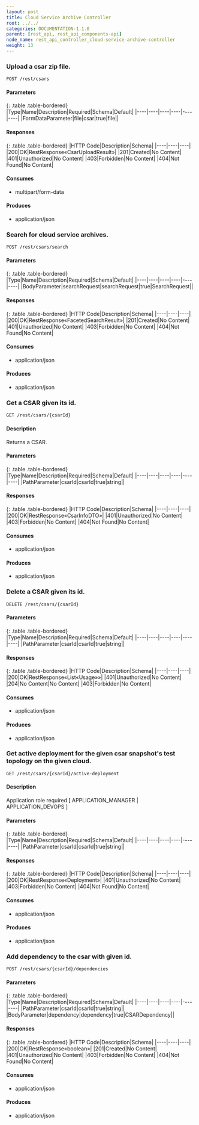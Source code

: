 ```yaml
---
layout: post
title: Cloud Service Archive Controller
root: ../../
categories: DOCUMENTATION-1.1.0
parent: [rest_api, rest_api_components-api]
node_name: rest_api_controller_cloud-service-archive-controller
weight: 13
---
```


### Upload a csar zip file.
```
POST /rest/csars
```

#### Parameters

{: .table .table-bordered}
|Type|Name|Description|Required|Schema|Default|
|----|----|----|----|----|----|
|FormDataParameter|file|csar|true|file||


#### Responses

{: .table .table-bordered}
|HTTP Code|Description|Schema|
|----|----|----|
|200|OK|RestResponse«CsarUploadResult»|
|201|Created|No Content|
|401|Unauthorized|No Content|
|403|Forbidden|No Content|
|404|Not Found|No Content|


#### Consumes

* multipart/form-data

#### Produces

* application/json

### Search for cloud service archives.
```
POST /rest/csars/search
```

#### Parameters

{: .table .table-bordered}
|Type|Name|Description|Required|Schema|Default|
|----|----|----|----|----|----|
|BodyParameter|searchRequest|searchRequest|true|SearchRequest||


#### Responses

{: .table .table-bordered}
|HTTP Code|Description|Schema|
|----|----|----|
|200|OK|RestResponse«FacetedSearchResult»|
|201|Created|No Content|
|401|Unauthorized|No Content|
|403|Forbidden|No Content|
|404|Not Found|No Content|


#### Consumes

* application/json

#### Produces

* application/json

### Get a CSAR given its id.
```
GET /rest/csars/{csarId}
```

#### Description

Returns a CSAR.

#### Parameters

{: .table .table-bordered}
|Type|Name|Description|Required|Schema|Default|
|----|----|----|----|----|----|
|PathParameter|csarId|csarId|true|string||


#### Responses

{: .table .table-bordered}
|HTTP Code|Description|Schema|
|----|----|----|
|200|OK|RestResponse«CsarInfoDTO»|
|401|Unauthorized|No Content|
|403|Forbidden|No Content|
|404|Not Found|No Content|


#### Consumes

* application/json

#### Produces

* application/json

### Delete a CSAR given its id.
```
DELETE /rest/csars/{csarId}
```

#### Parameters

{: .table .table-bordered}
|Type|Name|Description|Required|Schema|Default|
|----|----|----|----|----|----|
|PathParameter|csarId|csarId|true|string||


#### Responses

{: .table .table-bordered}
|HTTP Code|Description|Schema|
|----|----|----|
|200|OK|RestResponse«List«Usage»»|
|401|Unauthorized|No Content|
|204|No Content|No Content|
|403|Forbidden|No Content|


#### Consumes

* application/json

#### Produces

* application/json

### Get active deployment for the given csar snapshot's test topology on the given cloud.
```
GET /rest/csars/{csarId}/active-deployment
```

#### Description

Application role required [ APPLICATION_MANAGER | APPLICATION_DEVOPS ]

#### Parameters

{: .table .table-bordered}
|Type|Name|Description|Required|Schema|Default|
|----|----|----|----|----|----|
|PathParameter|csarId|csarId|true|string||


#### Responses

{: .table .table-bordered}
|HTTP Code|Description|Schema|
|----|----|----|
|200|OK|RestResponse«Deployment»|
|401|Unauthorized|No Content|
|403|Forbidden|No Content|
|404|Not Found|No Content|


#### Consumes

* application/json

#### Produces

* application/json

### Add dependency to the csar with given id.
```
POST /rest/csars/{csarId}/dependencies
```

#### Parameters

{: .table .table-bordered}
|Type|Name|Description|Required|Schema|Default|
|----|----|----|----|----|----|
|PathParameter|csarId|csarId|true|string||
|BodyParameter|dependency|dependency|true|CSARDependency||


#### Responses

{: .table .table-bordered}
|HTTP Code|Description|Schema|
|----|----|----|
|200|OK|RestResponse«boolean»|
|201|Created|No Content|
|401|Unauthorized|No Content|
|403|Forbidden|No Content|
|404|Not Found|No Content|


#### Consumes

* application/json

#### Produces

* application/json

